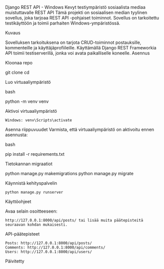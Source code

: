 Django REST API - Windows
Kevyt testiympäristö sosiaalista mediaa muistuttavalle REST API
Tämä projekti on sosiaalisen median tyylinen sovellus, joka tarjoaa REST API -pohjaiset toiminnot. Sovellus on tarkoitettu testikäyttöön ja toimii parhaiten Windows-ympäristössä.

Kuvaus

Sovelluksen tarkoituksena on tarjota CRUD-toiminnot postauksille, kommenteille ja käyttäjäprofiileille. Käyttämällä Django REST Frameworkia API toimii testiserverillä, jonka voi avata paikalliselle koneelle.
Asennus

Kloonaa repo



git clone <repon-url>
cd <projektin-hakemisto>

Luo virtuaaliympäristö

bash

python -m venv venv

Aktivoi virtuaaliympäristö

    Windows: venv\Scripts\activate


Asenna riippuvuudet
Varmista, että virtuaaliympäristö on aktivoitu ennen asennusta:

bash

pip install -r requirements.txt

Tietokannan migraatiot



python manage.py makemigrations
python manage.py migrate

Käynnistä kehityspalvelin



    python manage.py runserver

Käyttöohjeet

Avaa selain osoitteeseen:

    http://127.0.0.1:8000/api/posts/ tai lisää muita päätepisteitä seuraavan kohdan mukaisesti.

API-päätepisteet

    Posts: http://127.0.0.1:8000/api/posts/
    Comments: http://127.0.0.1:8000/api/comments/
    Users: http://127.0.0.1:8000/api/users/


Päivitetty